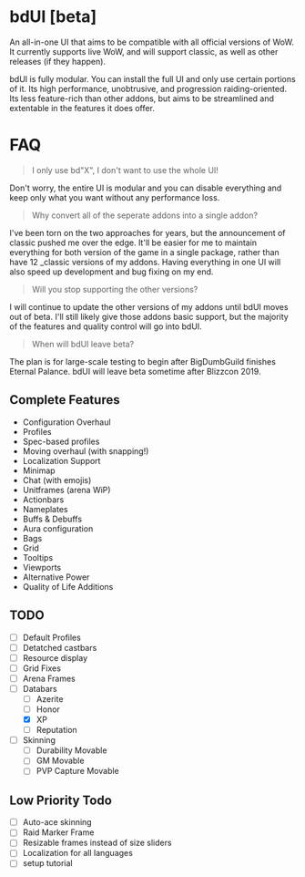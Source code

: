 # bdUI [beta]
An all-in-one UI that aims to be compatible with all official versions of WoW. It currently supports live WoW, and will support classic, as well as other releases (if they happen).

bdUI is fully modular. You can install the full UI and only use certain portions of it. Its high performance, unobtrusive, and progression raiding-oriented. Its less feature-rich than other addons, but aims to be streamlined and extentable in the features it does offer.

# FAQ
> I only use bd"X", I don't want to use the whole UI!

Don't worry, the entire UI is modular and you can disable everything and keep only what you want without any performance loss.

> Why convert all of the seperate addons into a single addon?

I've been torn on the two approaches for years, but the announcement of classic pushed me over the edge. It'll be easier for me to maintain everything for both version of the game in a single package, rather than have 12 \_classic versions of my addons. Having everything in one UI will also speed up development and bug fixing on my end.

> Will you stop supporting the other versions?

I will continue to update the other versions of my addons until bdUI moves out of beta. I'll still likely give those addons basic support, but the majority of the features and quality control will go into bdUI.

> When will bdUI leave beta?

The plan is for large-scale testing to begin after BigDumbGuild finishes Eternal Palance. bdUI will leave beta sometime after Blizzcon 2019.

## Complete Features
- Configuration Overhaul
- Profiles
- Spec-based profiles
- Moving overhaul (with snapping!)
- Localization Support
- Minimap
- Chat (with emojis)
- Unitframes (arena WiP)
- Actionbars
- Nameplates
- Buffs & Debuffs
- Aura configuration
- Bags
- Grid
- Tooltips
- Viewports
- Alternative Power
- Quality of Life Additions

## TODO
- [ ] Default Profiles
- [ ] Detatched castbars
- [ ] Resource display
- [ ] Grid Fixes
- [ ] Arena Frames
- [ ] Databars
	- [ ] Azerite
	- [ ] Honor
	- [x] XP
	- [ ] Reputation
- [ ] Skinning
	- [ ] Durability Movable
	- [ ] GM Movable
	- [ ] PVP Capture Movable

## Low Priority Todo
- [ ] Auto-ace skinning
- [ ] Raid Marker Frame
- [ ] Resizable frames instead of size sliders
- [ ] Localization for all languages
- [ ] setup tutorial
